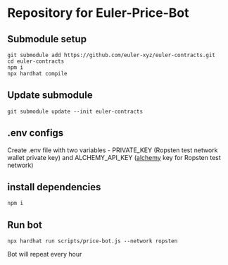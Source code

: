 # Repository for Euler-Price-Bot

## Submodule setup
    git submodule add https://github.com/euler-xyz/euler-contracts.git
    cd euler-contracts
    npm i
    npx hardhat compile

## Update submodule
    git submodule update --init euler-contracts

## .env configs
Create .env file with two variables - PRIVATE_KEY (Ropsten test network wallet private key) and ALCHEMY_API_KEY ([alchemy](https://www.alchemy.com/) key for Ropsten test network)

## install dependencies
    npm i

## Run bot
    npx hardhat run scripts/price-bot.js --network ropsten

Bot will repeat every hour
